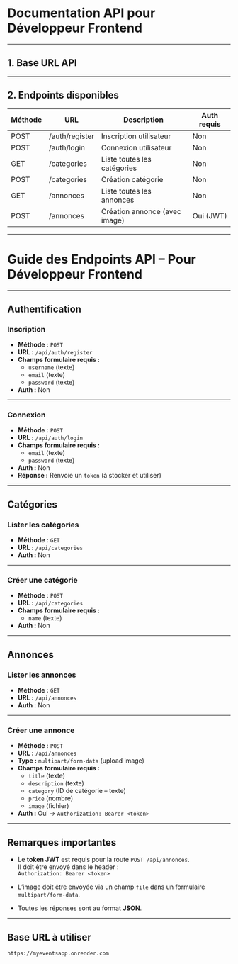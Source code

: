  

# Documentation API pour Développeur Frontend

---

## 1. Base URL API


---

## 2. Endpoints disponibles

| Méthode | URL                    | Description                         | Auth requis |
|---------|------------------------|-----------------------------------|-------------|
| POST    | /auth/register         | Inscription utilisateur            | Non         |
| POST    | /auth/login            | Connexion utilisateur              | Non         |
| GET     | /categories            | Liste toutes les catégories        | Non         |
| POST    | /categories            | Création catégorie                 | Non         |
| GET     | /annonces              | Liste toutes les annonces          | Non         |
| POST    | /annonces              | Création annonce (avec image)     | Oui (JWT)   |

---
#  Guide des Endpoints API – Pour Développeur Frontend

---

##  Authentification

###  Inscription
- **Méthode :** `POST`
- **URL :** `/api/auth/register`
- **Champs formulaire requis :**
  - `username` (texte)
  - `email` (texte)
  - `password` (texte)
- **Auth :**  Non

---

###  Connexion
- **Méthode :** `POST`
- **URL :** `/api/auth/login`
- **Champs formulaire requis :**
  - `email` (texte)
  - `password` (texte)
- **Auth :**  Non
- **Réponse :** Renvoie un `token` (à stocker et utiliser)

---

##  Catégories

###  Lister les catégories
- **Méthode :** `GET`
- **URL :** `/api/categories`
- **Auth :**  Non

---

###  Créer une catégorie
- **Méthode :** `POST`
- **URL :** `/api/categories`
- **Champs formulaire requis :**
  - `name` (texte)
- **Auth :**  Non

---

##  Annonces

###  Lister les annonces
- **Méthode :** `GET`
- **URL :** `/api/annonces`
- **Auth :**  Non

---

###  Créer une annonce
- **Méthode :** `POST`
- **URL :** `/api/annonces`
- **Type :** `multipart/form-data` (upload image)
- **Champs formulaire requis :**
  - `title` (texte)
  - `description` (texte)
  - `category` (ID de catégorie – texte)
  - `price` (nombre)
  - `image` (fichier)
- **Auth :**  Oui → `Authorization: Bearer <token>`

---

##  Remarques importantes

- Le **token JWT** est requis pour la route `POST /api/annonces`.  
  Il doit être envoyé dans le header :  
  `Authorization: Bearer <token>`

- L’image doit être envoyée via un champ `file` dans un formulaire `multipart/form-data`.

- Toutes les réponses sont au format **JSON**.

---

##  Base URL à utiliser

```url
https://myeventsapp.onrender.com

```
